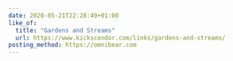 ```yaml
---
date: 2020-05-21T22:28:49+01:00
like_of:
  title: "Gardens and Streams"
  url: https://www.kickscondor.com/links/gardens-and-streams/
posting_method: https://omnibear.com
---
```

